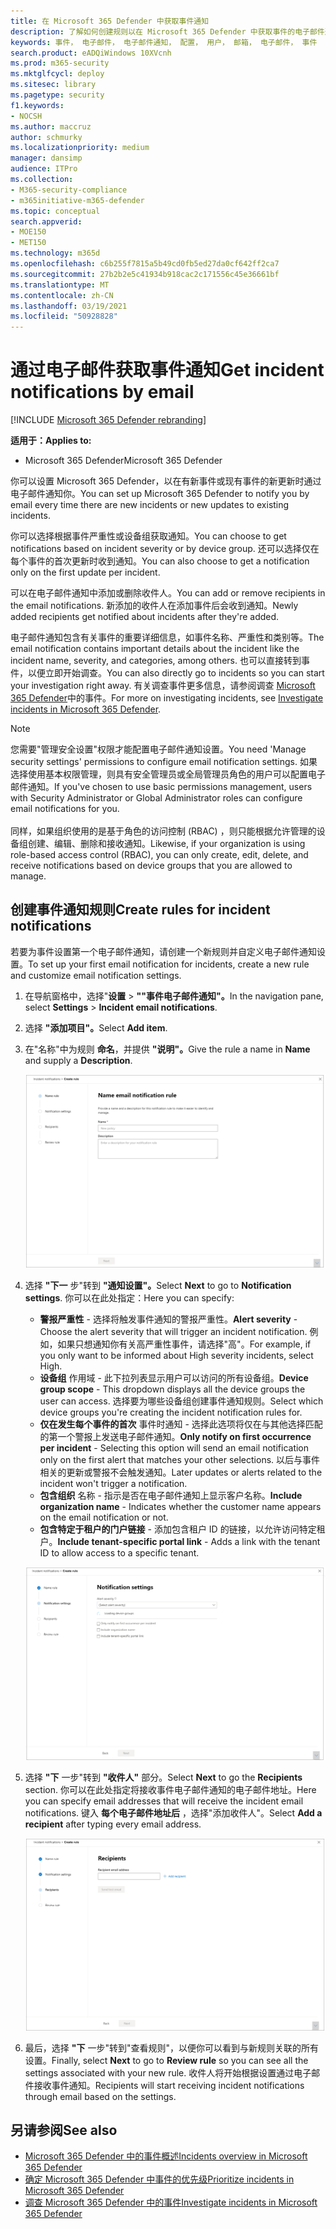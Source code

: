 ```yaml
---
title: 在 Microsoft 365 Defender 中获取事件通知
description: 了解如何创建规则以在 Microsoft 365 Defender 中获取事件的电子邮件通知
keywords: 事件， 电子邮件， 电子邮件通知， 配置， 用户， 邮箱， 电子邮件， 事件
search.product: eADQiWindows 10XVcnh
ms.prod: m365-security
ms.mktglfcycl: deploy
ms.sitesec: library
ms.pagetype: security
f1.keywords:
- NOCSH
ms.author: maccruz
author: schmurky
ms.localizationpriority: medium
manager: dansimp
audience: ITPro
ms.collection:
- M365-security-compliance
- m365initiative-m365-defender
ms.topic: conceptual
search.appverid:
- MOE150
- MET150
ms.technology: m365d
ms.openlocfilehash: c6b255f7815a5b49cd0fb5ed27da0cf642ff2ca7
ms.sourcegitcommit: 27b2b2e5c41934b918cac2c171556c45e36661bf
ms.translationtype: MT
ms.contentlocale: zh-CN
ms.lasthandoff: 03/19/2021
ms.locfileid: "50928828"
---
```

# <a name="get-incident-notifications-by-email"></a><span data-ttu-id="971a2-104">通过电子邮件获取事件通知</span><span class="sxs-lookup"><span data-stu-id="971a2-104">Get incident notifications by email</span></span>

[!INCLUDE [Microsoft 365 Defender rebranding](../includes/microsoft-defender.md)]


<span data-ttu-id="971a2-105">**适用于：**</span><span class="sxs-lookup"><span data-stu-id="971a2-105">**Applies to:**</span></span>
- <span data-ttu-id="971a2-106">Microsoft 365 Defender</span><span class="sxs-lookup"><span data-stu-id="971a2-106">Microsoft 365 Defender</span></span>

<span data-ttu-id="971a2-107">你可以设置 Microsoft 365 Defender，以在有新事件或现有事件的新更新时通过电子邮件通知你。</span><span class="sxs-lookup"><span data-stu-id="971a2-107">You can set up Microsoft 365 Defender to notify you by email every time there are new incidents or new updates to existing incidents.</span></span> 

<span data-ttu-id="971a2-108">你可以选择根据事件严重性或设备组获取通知。</span><span class="sxs-lookup"><span data-stu-id="971a2-108">You can choose to get notifications based on incident severity or by device group.</span></span> <span data-ttu-id="971a2-109">还可以选择仅在每个事件的首次更新时收到通知。</span><span class="sxs-lookup"><span data-stu-id="971a2-109">You can also choose to get a notification only on the first update per incident.</span></span>

<span data-ttu-id="971a2-110">可以在电子邮件通知中添加或删除收件人。</span><span class="sxs-lookup"><span data-stu-id="971a2-110">You can add or remove recipients in the email notifications.</span></span> <span data-ttu-id="971a2-111">新添加的收件人在添加事件后会收到通知。</span><span class="sxs-lookup"><span data-stu-id="971a2-111">Newly added recipients get notified about incidents after they're added.</span></span> 

<span data-ttu-id="971a2-112">电子邮件通知包含有关事件的重要详细信息，如事件名称、严重性和类别等。</span><span class="sxs-lookup"><span data-stu-id="971a2-112">The email notification contains important details about the incident like the incident name, severity, and categories, among others.</span></span> <span data-ttu-id="971a2-113">也可以直接转到事件，以便立即开始调查。</span><span class="sxs-lookup"><span data-stu-id="971a2-113">You can also directly go to incidents so you can start your investigation right away.</span></span> <span data-ttu-id="971a2-114">有关调查事件更多信息，请参阅调查 [Microsoft 365 Defender](./investigate-incidents.md)中的事件。</span><span class="sxs-lookup"><span data-stu-id="971a2-114">For more on investigating incidents, see [Investigate incidents in Microsoft 365 Defender](./investigate-incidents.md).</span></span>

>[!NOTE]
><span data-ttu-id="971a2-115">您需要"管理安全设置"权限才能配置电子邮件通知设置。</span><span class="sxs-lookup"><span data-stu-id="971a2-115">You need 'Manage security settings' permissions to configure email notification settings.</span></span> <span data-ttu-id="971a2-116">如果选择使用基本权限管理，则具有安全管理员或全局管理员角色的用户可以配置电子邮件通知。</span><span class="sxs-lookup"><span data-stu-id="971a2-116">If you've chosen to use basic permissions management, users with Security Administrator or Global Administrator roles can configure email notifications for you.</span></span> <br> <br>
<span data-ttu-id="971a2-117">同样，如果组织使用的是基于角色的访问控制 (RBAC) ，则只能根据允许管理的设备组创建、编辑、删除和接收通知。</span><span class="sxs-lookup"><span data-stu-id="971a2-117">Likewise, if your organization is using role-based access control (RBAC), you can only create, edit, delete, and receive notifications based on device groups that you are allowed to manage.</span></span>

## <a name="create-rules-for-incident-notifications"></a><span data-ttu-id="971a2-118">创建事件通知规则</span><span class="sxs-lookup"><span data-stu-id="971a2-118">Create rules for incident notifications</span></span>

<span data-ttu-id="971a2-119">若要为事件设置第一个电子邮件通知，请创建一个新规则并自定义电子邮件通知设置。</span><span class="sxs-lookup"><span data-stu-id="971a2-119">To set up your first email notification for incidents, create a new rule and customize email notification settings.</span></span>

1. <span data-ttu-id="971a2-120">在导航窗格中，选择"**设置**  >  **""事件电子邮件通知"。**</span><span class="sxs-lookup"><span data-stu-id="971a2-120">In the navigation pane, select **Settings** > **Incident email notifications**.</span></span>
2. <span data-ttu-id="971a2-121">选择 **"添加项目"。**</span><span class="sxs-lookup"><span data-stu-id="971a2-121">Select **Add item**.</span></span>
3. <span data-ttu-id="971a2-122">在"名称"中为规则 **命名**，并提供 **"说明"。**</span><span class="sxs-lookup"><span data-stu-id="971a2-122">Give the rule a name in **Name** and supply a **Description**.</span></span>

    ![创建事件电子邮件通知的规则窗口](../../media/incidentemailnotif1.png) 
4. <span data-ttu-id="971a2-124">选择 **"下一** 步"转到 **"通知设置"。**</span><span class="sxs-lookup"><span data-stu-id="971a2-124">Select **Next** to go to **Notification settings**.</span></span> <span data-ttu-id="971a2-125">你可以在此处指定：</span><span class="sxs-lookup"><span data-stu-id="971a2-125">Here you can specify:</span></span>
    - <span data-ttu-id="971a2-126">**警报严重性** - 选择将触发事件通知的警报严重性。</span><span class="sxs-lookup"><span data-stu-id="971a2-126">**Alert severity** - Choose the alert severity that will trigger an incident notification.</span></span> <span data-ttu-id="971a2-127">例如，如果只想通知你有关高严重性事件，请选择"高"。</span><span class="sxs-lookup"><span data-stu-id="971a2-127">For example, if you only want to be informed about High severity incidents, select High.</span></span>
    - <span data-ttu-id="971a2-128">**设备组** 作用域 - 此下拉列表显示用户可以访问的所有设备组。</span><span class="sxs-lookup"><span data-stu-id="971a2-128">**Device group scope** - This dropdown displays all the device groups the user can access.</span></span> <span data-ttu-id="971a2-129">选择要为哪些设备组创建事件通知规则。</span><span class="sxs-lookup"><span data-stu-id="971a2-129">Select which device groups you're creating the incident notification rules for.</span></span>
    - <span data-ttu-id="971a2-130">**仅在发生每个事件的首次** 事件时通知 - 选择此选项将仅在与其他选择匹配的第一个警报上发送电子邮件通知。</span><span class="sxs-lookup"><span data-stu-id="971a2-130">**Only notify on first occurrence per incident** - Selecting this option will send an email notification only on the first alert that matches your other selections.</span></span> <span data-ttu-id="971a2-131">以后与事件相关的更新或警报不会触发通知。</span><span class="sxs-lookup"><span data-stu-id="971a2-131">Later updates or alerts related to the incident won't trigger a notification.</span></span>
    - <span data-ttu-id="971a2-132">**包含组织** 名称 - 指示是否在电子邮件通知上显示客户名称。</span><span class="sxs-lookup"><span data-stu-id="971a2-132">**Include organization name** - Indicates whether the customer name appears on the email notification or not.</span></span>
    - <span data-ttu-id="971a2-133">**包含特定于租户的门户链接** - 添加包含租户 ID 的链接，以允许访问特定租户。</span><span class="sxs-lookup"><span data-stu-id="971a2-133">**Include tenant-specific portal link** -  Adds a link with the tenant ID to allow access to a specific tenant.</span></span>
    
    ![事件电子邮件的 Notif 设置窗口](../../media/incidentemailnotif2.png)
5. <span data-ttu-id="971a2-135">选择 **"下** 一步"转到 **"收件人"** 部分。</span><span class="sxs-lookup"><span data-stu-id="971a2-135">Select **Next** to go the **Recipients** section.</span></span> <span data-ttu-id="971a2-136">你可以在此处指定将接收事件电子邮件通知的电子邮件地址。</span><span class="sxs-lookup"><span data-stu-id="971a2-136">Here you can specify email addresses that will receive the incident email notifications.</span></span> <span data-ttu-id="971a2-137">键入 **每个电子邮件地址后** ，选择"添加收件人"。</span><span class="sxs-lookup"><span data-stu-id="971a2-137">Select **Add a recipient** after typing every email address.</span></span>

    ![事件电子邮件通知的"添加收件人"窗口](../../media/incidentemailnotif3.png) 

6. <span data-ttu-id="971a2-139">最后，选择 **"下** 一步"转到"查看规则"，以便你可以看到与新规则关联的所有设置。</span><span class="sxs-lookup"><span data-stu-id="971a2-139">Finally, select **Next** to go to **Review rule** so you can see all the settings associated with your new rule.</span></span> <span data-ttu-id="971a2-140">收件人将开始根据设置通过电子邮件接收事件通知。</span><span class="sxs-lookup"><span data-stu-id="971a2-140">Recipients will start receiving incident notifications through email based on the settings.</span></span>

## <a name="see-also"></a><span data-ttu-id="971a2-141">另请参阅</span><span class="sxs-lookup"><span data-stu-id="971a2-141">See also</span></span>
- [<span data-ttu-id="971a2-142">Microsoft 365 Defender 中的事件概述</span><span class="sxs-lookup"><span data-stu-id="971a2-142">Incidents overview in Microsoft 365 Defender</span></span>](./incidents-overview.md)
- [<span data-ttu-id="971a2-143">确定 Microsoft 365 Defender 中事件的优先级</span><span class="sxs-lookup"><span data-stu-id="971a2-143">Prioritize incidents in Microsoft 365 Defender</span></span>](./incident-queue.md)
- [<span data-ttu-id="971a2-144">调查 Microsoft 365 Defender 中的事件</span><span class="sxs-lookup"><span data-stu-id="971a2-144">Investigate incidents in Microsoft 365 Defender</span></span>](./investigate-incidents.md)